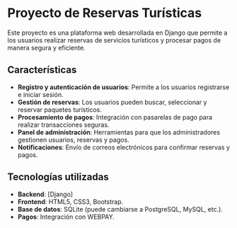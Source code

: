 # Proyecto de Reservas Turísticas

Este proyecto es una plataforma web desarrollada en Django que permite a los usuarios realizar reservas de servicios turísticos y procesar pagos de manera segura y eficiente.

## Características

- **Registro y autenticación de usuarios**: Permite a los usuarios registrarse e iniciar sesión.
- **Gestión de reservas**: Los usuarios pueden buscar, seleccionar y reservar paquetes turísticos.
- **Procesamiento de pagos**: Integración con pasarelas de pago para realizar transacciones seguras.
- **Panel de administración**: Herramientas para que los administradores gestionen usuarios, reservas y pagos.
- **Notificaciones**: Envío de correos electrónicos para confirmar reservas y pagos.

## Tecnologías utilizadas

- **Backend**: [Django]
- **Frontend**: HTML5, CSS3, Bootstrap.
- **Base de datos**: SQLite (puede cambiarse a PostgreSQL, MySQL, etc.).
- **Pagos**: Integración con WEBPAY.
